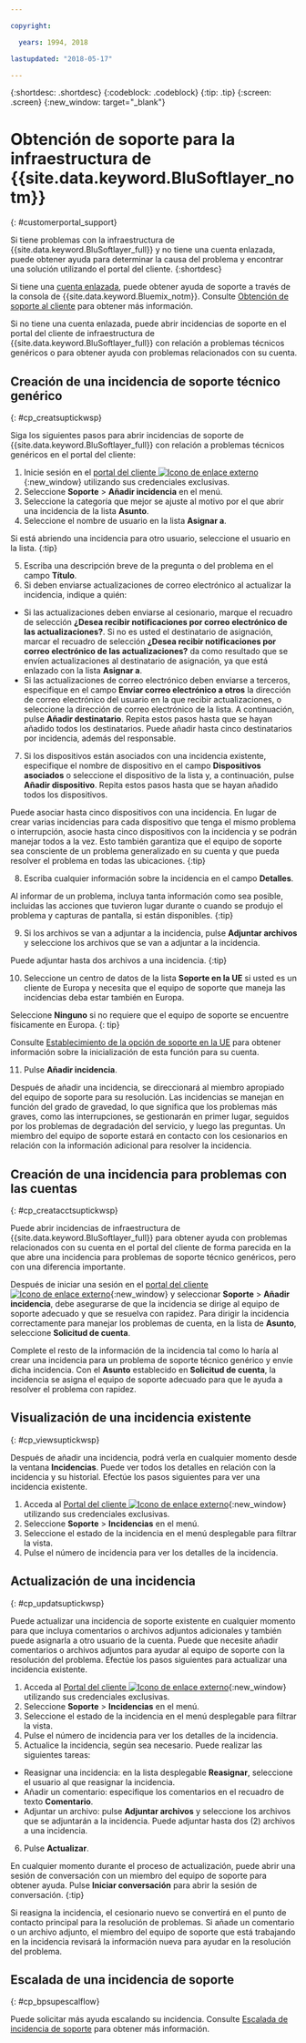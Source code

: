 ```yaml
---

copyright:

  years: 1994, 2018

lastupdated: "2018-05-17"

---
```


{:shortdesc: .shortdesc}
{:codeblock: .codeblock}
{:tip: .tip}
{:screen: .screen}
{:new_window: target="_blank"}


# Obtención de soporte para la infraestructura de {{site.data.keyword.BluSoftlayer_notm}}
{: #customerportal_support}

Si tiene problemas con la infraestructura de {{site.data.keyword.BluSoftlayer_full}} y no tiene una cuenta enlazada, puede obtener ayuda para determinar la causa del problema y encontrar una solución utilizando el portal del cliente.
{:shortdesc}

Si tiene una [cuenta enlazada](/docs/account/softlayerlink.html#link_user_accounts), puede obtener ayuda de soporte a través de la consola de {{site.data.keyword.Bluemix_notm}}. Consulte [Obtención de soporte al cliente](/docs/get-support/howtogetsupport.html) para obtener más información.

Si no tiene una cuenta enlazada, puede abrir incidencias de soporte en el portal del cliente de infraestructura de {{site.data.keyword.BluSoftlayer_full}} con relación a problemas técnicos genéricos o para obtener ayuda con problemas relacionados con su cuenta.

## Creación de una incidencia de soporte técnico genérico
{: #cp_creatsuptickwsp}

Siga los siguientes pasos para abrir incidencias de soporte de {{site.data.keyword.BluSoftlayer_full}} con relación a problemas técnicos genéricos en el portal del cliente:

1. Inicie sesión en el [portal del cliente ![Icono de enlace externo](../icons/launch-glyph.svg)](https://control.softlayer.com/){:new_window} utilizando sus credenciales exclusivas.
2. Seleccione **Soporte** > **Añadir incidencia** en el menú.
3. Seleccione la categoría que mejor se ajuste al motivo por el que abrir una incidencia de la lista **Asunto**.
4. Seleccione el nombre de usuario en la lista **Asignar a**.<br/>

  Si está abriendo una incidencia para otro usuario, seleccione el usuario en la lista.
  {:tip}

5. Escriba una descripción breve de la pregunta o del problema en el campo **Título**.
6. Si deben enviarse actualizaciones de correo electrónico al actualizar la incidencia, indique a quién:
  * Si las actualizaciones deben enviarse al cesionario, marque el recuadro de selección **¿Desea recibir notificaciones por correo electrónico de las actualizaciones?**. Si no es usted el destinatario de asignación, marcar el recuadro de selección **¿Desea recibir notificaciones por correo electrónico de las actualizaciones?** da como resultado que se envíen actualizaciones al destinatario de asignación, ya que está enlazado con la lista **Asignar a**.
  * Si las actualizaciones de correo electrónico deben enviarse a terceros, especifique en el campo **Enviar correo electrónico a otros** la dirección de correo electrónico del usuario en la que recibir actualizaciones, o seleccione la dirección de correo electrónico de la lista. A continuación, pulse **Añadir destinatario**. Repita estos pasos hasta que se hayan añadido todos los destinatarios. Puede añadir hasta cinco destinatarios por incidencia, además del responsable.
7. Si los dispositivos están asociados con una incidencia existente, especifique el nombre de dispositivo en el campo **Dispositivos asociados** o seleccione el dispositivo de la lista y, a continuación, pulse **Añadir dispositivo**. Repita estos pasos hasta que se hayan añadido todos los dispositivos.

  Puede asociar hasta cinco dispositivos con una incidencia. En lugar de crear varias incidencias para cada dispositivo que tenga el mismo problema o interrupción, asocie hasta cinco dispositivos con la incidencia y se podrán manejar todos a la vez. Esto también garantiza que el equipo de soporte sea consciente de un problema generalizado en su cuenta y que pueda resolver el problema en todas las ubicaciones.
  {:tip}

8. Escriba cualquier información sobre la incidencia en el campo **Detalles**.

  Al informar de un problema, incluya tanta información como sea posible, incluidas las acciones que tuvieron lugar durante o cuando se produjo el problema y capturas de pantalla, si están disponibles.
  {:tip}

9. Si los archivos se van a adjuntar a la incidencia, pulse **Adjuntar archivos** y seleccione los archivos que se van a adjuntar a la incidencia.

  Puede adjuntar hasta dos archivos a una incidencia.
  {:tip}

10. Seleccione un centro de datos de la lista **Soporte en la UE** si usted es un cliente de Europa y necesita que el equipo de soporte que maneja las incidencias deba estar también en Europa.

  Seleccione **Ninguno** si no requiere que el equipo de soporte se encuentre físicamente en Europa.
  {: tip}

  Consulte [Establecimiento de la opción de soporte en la UE](/docs/customer-portal/cpmanuserprof.html#cp_seteusupported) para obtener información sobre la inicialización de esta función para su cuenta.

11. Pulse **Añadir incidencia**.

Después de añadir una incidencia, se direccionará al miembro apropiado del equipo de soporte para su resolución. Las incidencias se manejan en función del grado de gravedad, lo que significa que los problemas más graves, como las interrupciones, se gestionarán en primer lugar, seguidos por los problemas de degradación del servicio, y luego las preguntas. Un miembro del equipo de soporte estará en contacto con los cesionarios en relación con la información adicional para resolver la incidencia.

## Creación de una incidencia para problemas con las cuentas
{: #cp_creatacctsuptickwsp}

Puede abrir incidencias de infraestructura de {{site.data.keyword.BluSoftlayer_full}} para obtener ayuda con problemas relacionados con su cuenta en el portal del cliente de forma parecida en la que abre una incidencia para problemas de soporte técnico genéricos, pero con una diferencia importante.  

Después de iniciar una sesión en el [portal del cliente ![Icono de enlace externo](../icons/launch-glyph.svg)](https://control.softlayer.com/){:new_window} y seleccionar **Soporte** > **Añadir incidencia**, debe asegurarse de que la incidencia se dirige al equipo de soporte adecuado y que se resuelva con rapidez. Para dirigir la incidencia correctamente para manejar los problemas de cuenta, en la lista de **Asunto**, seleccione **Solicitud de cuenta**.

Complete el resto de la información de la incidencia tal como lo haría al crear una incidencia para un problema de soporte técnico genérico y envíe dicha incidencia. Con el **Asunto** establecido en **Solicitud de cuenta**, la incidencia se asigna el equipo de soporte adecuado para que le ayuda a resolver el problema con rapidez.

## Visualización de una incidencia existente
{: #cp_viewsuptickwsp}

Después de añadir una incidencia, podrá verla en cualquier momento desde la ventana **Incidencias**. Puede ver todos los detalles en relación con la incidencia y su historial. Efectúe los pasos siguientes para ver una incidencia existente.

1. Acceda al [Portal del cliente ![Icono de enlace externo](../icons/launch-glyph.svg)](https://control.softlayer.com/){:new_window} utilizando sus credenciales exclusivas.
2. Seleccione **Soporte** > **Incidencias** en el menú.
3. Seleccione el estado de la incidencia en el menú desplegable para filtrar la vista.
4. Pulse el número de incidencia para ver los detalles de la incidencia.

## Actualización de una incidencia
{: #cp_updatsuptickwsp}

Puede actualizar una incidencia de soporte existente en cualquier momento para que incluya comentarios o archivos adjuntos adicionales y también puede asignarla a otro usuario de la cuenta. Puede que necesite añadir comentarios o archivos adjuntos para ayudar al equipo de soporte con la resolución del problema. Efectúe los pasos siguientes para actualizar una incidencia existente.

1. Acceda al [Portal del cliente ![Icono de enlace externo](../icons/launch-glyph.svg)](https://control.softlayer.com/){:new_window} utilizando sus credenciales exclusivas.
2. Seleccione **Soporte** > **Incidencias** en el menú.
3. Seleccione el estado de la incidencia en el menú desplegable para filtrar la vista.
4. Pulse el número de incidencia para ver los detalles de la incidencia.
5. Actualice la incidencia, según sea necesario. Puede realizar las siguientes tareas:
  * Reasignar una incidencia: en la lista desplegable **Reasignar**, seleccione el usuario al que reasignar la incidencia.   
  * Añadir un comentario: especifique los comentarios en el recuadro de texto **Comentario**.
  * Adjuntar un archivo: pulse **Adjuntar archivos** y seleccione los archivos que se adjuntarán a la incidencia. Puede adjuntar hasta dos (2) archivos a una incidencia.
6. Pulse **Actualizar**.

  En cualquier momento durante el proceso de actualización, puede abrir una sesión de conversación con un miembro del equipo de soporte para obtener ayuda. Pulse **Iniciar conversación** para abrir la sesión de conversación.
  {:tip}

Si reasigna la incidencia, el cesionario nuevo se convertirá en el punto de contacto principal para la resolución de problemas. Si añade un comentario o un archivo adjunto, el miembro del equipo de soporte que está trabajando en la incidencia revisará la información nueva para ayudar en la resolución del problema.

## Escalada de una incidencia de soporte
{: #cp_bpsupescalflow}

Puede solicitar más ayuda escalando su incidencia. Consulte [Escalada de incidencia de soporte](/docs/get-support/quicktickresp.html#escalation) para obtener más información.
